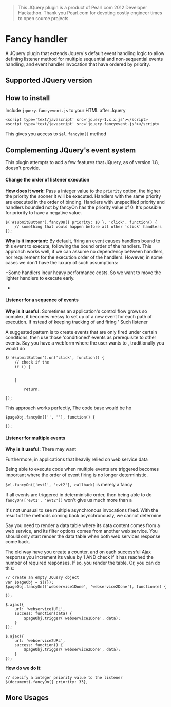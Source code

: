 > This JQuery plugin is a product of Pearl.com 2012 Developer Hackathon. Thank you Pearl.com for devoting costly engineer times to open source projects.


# Fancy handler

A JQuery plugin that extends Jquery's default event handling logic to allow defining listener method for multiple sequential and non-sequential events handling, and event handler invocation that have ordered by priority.


## Supported JQuery version

## How to install

Include `jquery.fancyevent.js` to your HTML after Jquery

	<script type='text/javascript' src='jquery-1.x.x.js'></script>
	<script type='text/javascript' src='jquery.fancyevent.js'></script>
	
This gives you access to `$el.fancyOn()` method

## Complementing JQuery's event system

This plugin attempts to add a few features that JQuery, as of version 1.8, doesn't provide.

#### Change the order of listener execution

**How does it work:** Pass a integer value to the `priority` option, the higher the priority the sooner it will be executed. Handlers with the same priority are executed in the order of binding. Handlers with unspecified priority and handlers bounded not by fancyOn has the priority value of 0. It's possible for priority to have a negative value.

	$('#submitButton').fancyOn({ priority: 10 }, 'click', function() {
		// something that would happen before all other 'click' handlers
	});


**Why is it important:** By default, firing an event causes handlers bound to this event to execute, following the bound order of the handlers. This approach works well, if we can assume no dependency between handlers, nor requirement for the execution order of the handlers. However, in some cases we don't have the luxury of such assumptions:

+Some handlers incur heavy performance costs. So we want to move the lighter handlers to execute early.

+


#### Listener for a sequence of events
**Why is it useful:** Sometimes an application's control flow grows so complex, it becomes messy to set up of a new event for each path of execution. If nstead of keeping tracking of and firing '
Such listener

A suggested pattern is to create events that are only fired under certain conditions, then use those 'conditioned' events as prerequisite to other events. Say you have a webform where the user wants to , traditionally you would do

	$('#submitButton').on('click', function() {
		// check if the 
		if () {
		
		
		}
		
			return;
		
	});


This approach works perfectly, The code base would be ho

	$pageObj.fancyOn(['', ''], function() {
	
	});


#### Listener for multiple events

**Why is it useful:** There may want 


Furthermore, in applications that heavily relied on web service data


Being able to execute code when multiple events are triggered becomes important where the order of event firing is no longer deterministic. 



`$el.fancyOn(['evt1', 'evt2'], callback)` is merely a fancy

If all events are triggered in deterministic order, then being able to do `fancyOn(['evt1', 'evt2'])` won't give us much more than a 


It's not unusual to see multiple asynchronous invocations fired. With the result of the methods coming back asynchronously, we cannot determine 

Say you need to render a data table where its data content comes from a web service, and its filter options comes from another web service. You should only start render the data table when both web services response come back.

The old way have you create a counter, and on each successful Ajax response you increment its value by 1 AND check if it has reached the number of required responses. If so, you render the table. Or, you can do this:

	// create an empty JQuery object
	var $pageObj = $({});
	$pageObj.fancyOn(['webservice1Done', 'webservice2Done'], function(e) {
	
	});
	
	$.ajax({
		url: 'webservice1URL',
		success: function(data) {
			$pageObj.trigger('webservice1Done', data);
		}
	});

	$.ajax({
		url: 'webservice2URL',
		success: function() {
			$pageObj.trigger('webservice2Done', data);
		}
	});



**How do we do it:** 

	// specify a integer priority value to the listener
	$(document).fancyOn({ priority: 33}, 
	

## More Usages

